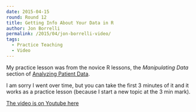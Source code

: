 ```yaml
---
date: 2015-04-15
round: Round 12
title: Getting Info About Your Data in R
author: Jon Borrelli
permalink: /2015/04/jon-borrelli-video/
tags:
  - Practice Teaching
  - Video
---
```




My practice lesson was from the novice R lessons, the _Manipulating Data_ section of [Analyzing Patient Data](http://swcarpentry.github.io/r-novice-inflammation/01-starting-with-data.html). 

I am sorry I went over time, but you can take the first 3 minutes of it and it works as a practice lesson (because I start a new topic at the 3 min mark). 

[The video is on Youtube here](https://www.youtube.com/watch?v=RA9cvbqL2ak)
